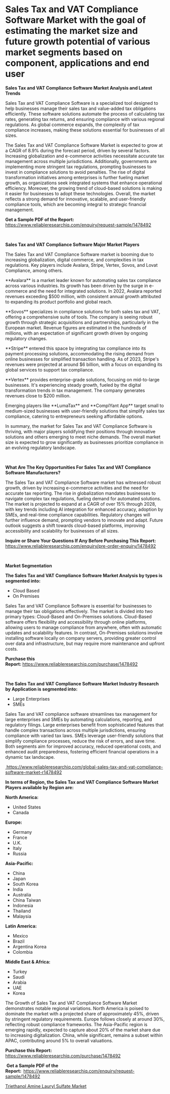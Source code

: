<p><h1>Sales Tax and VAT Compliance Software Market with the goal of estimating the market size and future growth potential of various market segments based on component, applications and end user</h1></p><p><strong>Sales Tax and VAT Compliance Software Market Analysis and Latest Trends</strong></p>
<p><p>Sales Tax and VAT Compliance Software is a specialized tool designed to help businesses manage their sales tax and value-added tax obligations efficiently. These software solutions automate the process of calculating tax rates, generating tax returns, and ensuring compliance with various regional regulations. As global commerce expands, the complexity of tax compliance increases, making these solutions essential for businesses of all sizes.</p><p>The Sales Tax and VAT Compliance Software Market is expected to grow at a CAGR of 8.9% during the forecast period, driven by several factors. Increasing globalization and e-commerce activities necessitate accurate tax management across multiple jurisdictions. Additionally, governments are implementing more stringent tax regulations, prompting businesses to invest in compliance solutions to avoid penalties. The rise of digital transformation initiatives among enterprises is further fueling market growth, as organizations seek integrated systems that enhance operational efficiency. Moreover, the growing trend of cloud-based solutions is making it easier for businesses to adopt these technologies. Overall, the market reflects a strong demand for innovative, scalable, and user-friendly compliance tools, which are becoming integral to strategic financial management.</p></p>
<p><strong>Get a Sample PDF of the Report:&nbsp;</strong> <a href="https://www.reliableresearchiq.com/enquiry/request-sample/1478492?utm_campaign=2269&utm_medium=2&utm_source=Github&utm_content=ia&utm_term=23032025&utm_id=sales-tax-and-vat-compliance-software">https://www.reliableresearchiq.com/enquiry/request-sample/1478492</a></p>
<p>&nbsp;</p>
<p><strong>Sales Tax and VAT Compliance Software Major Market Players</strong></p>
<p><p>The Sales Tax and VAT Compliance Software market is booming due to increasing globalization, digital commerce, and complexities in tax regulations. Key players include Avalara, Stripe, Vertex, Sovos, and Lovat Compliance, among others.</p><p>**Avalara** is a market leader known for automating sales tax compliance across various industries. Its growth has been driven by the surge in e-commerce and the need for integrated solutions. In 2022, Avalara reported revenues exceeding $500 million, with consistent annual growth attributed to expanding its product portfolio and global reach.</p><p>**Sovos** specializes in compliance solutions for both sales tax and VAT, offering a comprehensive suite of tools. The company is seeing robust growth through strategic acquisitions and partnerships, particularly in the European market. Revenue figures are estimated in the hundreds of millions, with an expectation of significant growth driven by ongoing regulatory changes.</p><p>**Stripe** entered this space by integrating tax compliance into its payment processing solutions, accommodating the rising demand from online businesses for simplified transaction handling. As of 2023, Stripe's revenues were projected at around $6 billion, with a focus on expanding its global services to support tax compliance.</p><p>**Vertex** provides enterprise-grade solutions, focusing on mid-to-large businesses. It's experiencing steady growth, fueled by the digital transformation trends in tax management. The company generates revenues close to $200 million.</p><p>Emerging players like **LumaTax** and **ComplYant App** target small to medium-sized businesses with user-friendly solutions that simplify sales tax compliance, catering to entrepreneurs seeking affordable options. </p><p>In summary, the market for Sales Tax and VAT Compliance Software is thriving, with major players solidifying their positions through innovative solutions and others emerging to meet niche demands. The overall market size is expected to grow significantly as businesses prioritize compliance in an evolving regulatory landscape.</p></p>
<p>&nbsp;</p>
<p><strong>What Are The Key Opportunities For Sales Tax and VAT Compliance Software Manufacturers?</strong></p>
<p><p>The Sales Tax and VAT Compliance Software market has witnessed robust growth, driven by increasing e-commerce activities and the need for accurate tax reporting. The rise in globalization mandates businesses to navigate complex tax regulations, fueling demand for automated solutions. The market is projected to expand at a CAGR of over 15% through 2028, with key trends including AI integration for enhanced accuracy, adoption by SMEs, and real-time compliance capabilities. Regulatory changes will further influence demand, prompting vendors to innovate and adapt. Future outlook suggests a shift towards cloud-based platforms, improving accessibility and scalability for businesses of all sizes.</p></p>
<p><strong>Inquire or Share Your Questions If Any Before Purchasing This Report:</strong> <a href="https://www.reliableresearchiq.com/enquiry/pre-order-enquiry/1478492?utm_campaign=2269&utm_medium=2&utm_source=Github&utm_content=ia&utm_term=23032025&utm_id=sales-tax-and-vat-compliance-software">https://www.reliableresearchiq.com/enquiry/pre-order-enquiry/1478492</a></p>
<p>&nbsp;</p>
<p><strong>Market Segmentation</strong></p>
<p><strong>The Sales Tax and VAT Compliance Software Market Analysis by types is segmented into:</strong></p>
<p><ul><li>Cloud Based</li><li>On Premises</li></ul></p>
<p><p>Sales Tax and VAT Compliance Software is essential for businesses to manage their tax obligations effectively. The market is divided into two primary types: Cloud-Based and On-Premises solutions. Cloud-Based software offers flexibility and accessibility through online platforms, allowing users to manage compliance from anywhere, often with automatic updates and scalability features. In contrast, On-Premises solutions involve installing software locally on company servers, providing greater control over data and infrastructure, but may require more maintenance and upfront costs.</p></p>
<p><strong>Purchase this Report:&nbsp;</strong><a href="https://www.reliableresearchiq.com/purchase/1478492?utm_campaign=2269&utm_medium=2&utm_source=Github&utm_content=ia&utm_term=23032025&utm_id=sales-tax-and-vat-compliance-software">https://www.reliableresearchiq.com/purchase/1478492</a></p>
<p>&nbsp;</p>
<p><strong>The Sales Tax and VAT Compliance Software Market Industry Research by Application is segmented into:</strong></p>
<p><ul><li>Large Enterprises</li><li>SMEs</li></ul></p>
<p><p>Sales Tax and VAT compliance software streamlines tax management for large enterprises and SMEs by automating calculations, reporting, and regulatory filings. Large enterprises benefit from sophisticated features that handle complex transactions across multiple jurisdictions, ensuring compliance with varied tax laws. SMEs leverage user-friendly solutions that simplify compliance processes, reduce the risk of errors, and save time. Both segments aim for improved accuracy, reduced operational costs, and enhanced audit preparedness, fostering efficient financial operations in a dynamic tax landscape.</p></p>
<p><a href="https://www.reliableresearchiq.com/global-sales-tax-and-vat-compliance-software-market-r1478492?utm_campaign=2269&utm_medium=2&utm_source=Github&utm_content=ia&utm_term=23032025&utm_id=sales-tax-and-vat-compliance-software">&nbsp;https://www.reliableresearchiq.com/global-sales-tax-and-vat-compliance-software-market-r1478492</a></p>
<p><strong>In terms of Region, the Sales Tax and VAT Compliance Software Market Players available by Region are:</strong></p>
<p>
    <p> <strong> North America: </strong>
        <ul>
            <li>United States</li>
            <li>Canada</li>
        </ul>
        </p> 
    <p> <strong> Europe: </strong>
        <ul>
            <li>Germany</li>
            <li>France</li>
            <li>U.K.</li>
            <li>Italy</li>
            <li>Russia</li>
        </ul>
        </p> 
    <p> <strong> Asia-Pacific: </strong>
        <ul>
            <li>China</li>
            <li>Japan</li>
            <li>South Korea</li>
            <li>India</li>
            <li>Australia</li>
            <li>China Taiwan</li>
            <li>Indonesia</li>
            <li>Thailand</li>
            <li>Malaysia</li>
        </ul>
        </p> 
    <p> <strong> Latin America: </strong>
        <ul>
            <li>Mexico</li>
            <li>Brazil</li>
            <li>Argentina Korea</li>
            <li>Colombia</li>
        </ul>
        </p> 
    <p> <strong> Middle East & Africa: </strong>
        <ul>
            <li>Turkey</li>
            <li>Saudi</li>
            <li>Arabia</li>
            <li>UAE</li>
            <li>Korea</li>
        </ul>
    </p>
    </p>
<p><p>The Growth of Sales Tax and VAT Compliance Software Market demonstrates notable regional variations. North America is poised to dominate the market with a projected share of approximately 45%, driven by stringent regulatory requirements. Europe follows closely at around 30%, reflecting robust compliance frameworks. The Asia-Pacific region is emerging rapidly, expected to capture about 20% of the market share due to increasing digitalization. China, while significant, remains a subset within APAC, contributing around 5% to overall valuations.</p></p>
<p><strong>Purchase this Report: </strong><a href="https://www.reliableresearchiq.com/purchase/1478492?utm_campaign=2269&utm_medium=2&utm_source=Github&utm_content=ia&utm_term=23032025&utm_id=sales-tax-and-vat-compliance-software">https://www.reliableresearchiq.com/purchase/1478492</a></p>
<p>&nbsp;<strong>Get a Sample PDF of the Report:&nbsp;&nbsp;</strong><a href="https://www.reliableresearchiq.com/enquiry/request-sample/1478492?utm_campaign=2269&utm_medium=2&utm_source=Github&utm_content=ia&utm_term=23032025&utm_id=sales-tax-and-vat-compliance-software">https://www.reliableresearchiq.com/enquiry/request-sample/1478492</a></p>
<p><strong></strong></p>
<p><p><a href="https://github.com/juniordelafrance/Market-Research-Report-List-5/blob/main/triethanol-amine-lauryl-sulfate-market.md?utm_campaign=2269&utm_medium=2&utm_source=Github&utm_content=ia&utm_term=23032025&utm_id=sales-tax-and-vat-compliance-software">Triethanol Amine Lauryl Sulfate Market</a></p></p>